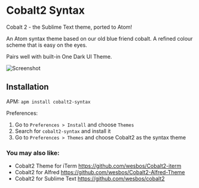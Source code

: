 # Cobalt2 Syntax

Cobalt 2 - the Sublime Text theme, ported to Atom!

An Atom syntax theme based on our old blue friend cobalt. A refined colour scheme that is easy on the eyes.

Pairs well with built-in One Dark UI Theme.

![Screenshot](https://github.com/wesbos/cobalt2-atom/raw/master/screenshot.png)

## Installation

APM: `apm install cobalt2-syntax`

Preferences:

1. Go to `Preferences > Install` and choose `Themes`
2. Search for `cobalt2-syntax` and install it
3. Go to `Preferences > Themes` and choose Cobalt2 as the syntax theme

### You may also like:

- Cobalt2 Theme for iTerm <https://github.com/wesbos/Cobalt2-iterm>
- Cobalt2 for Alfred <https://github.com/wesbos/Cobalt2-Alfred-Theme>
- Cobalt2 for Sublime Text <https://github.com/wesbos/cobalt2>
